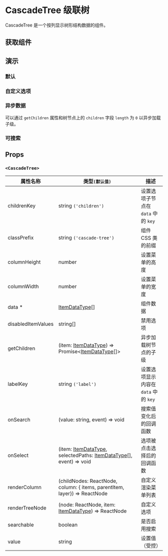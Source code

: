 # CascadeTree 级联树

CascadeTree 是一个按列显示树形结构数据的组件。

## 获取组件

<!--{include:<import-guide>}-->

## 演示

### 默认

<!--{include:`basic.md`}-->

### 自定义选项

<!--{include:`custom.md`}-->

### 异步数据

可以通过 `getChildren` 属性和树节点上的 `children` 字段 `length` 为 `0` 以异步加载子级。

<!--{include:`async.md`}-->

### 可搜索

<!--{include:`searchable.md`}-->

## Props

### `<CascadeTree>`

<!-- prettier-sort-markdown-table -->

| 属性名称           | 类型`(默认值)`                                                                     | 描述                                 |
| ------------------ | ---------------------------------------------------------------------------------- | ------------------------------------ |
| childrenKey        | string `('children')`                                                              | 设置选项子节点在 `data` 中的 `key`   |
| classPrefix        | string `('cascade-tree')`                                                          | 组件 CSS 类的前缀                    |
| columnHeight       | number                                                                             | 设置菜单的高度                       |
| columnWidth        | number                                                                             | 设置菜单的宽度                       |
| data \*            | [ItemDataType][item][]                                                             | 组件数据                             |
| disabledItemValues | string[]                                                                           | 禁用选项                             |
| getChildren        | (item: [ItemDataType][item]) => Promise&lt;[ItemDataType][item][]&gt;              | 异步加载树节点的子级                 |
| labelKey           | string `('label')`                                                                 | 设置选项显示内容在 `data` 中的 `key` |
| onSearch           | (value: string, event) => void                                                     | 搜索值变化后的回调函数               |
| onSelect           | (item: [ItemDataType][item], selectedPaths: [ItemDataType][item][], event) => void | 选项被点击选择后的回调函数           |
| renderColumn       | (childNodes: ReactNode, column: { items, parentItem, layer}) => ReactNode          | 自定义渲染菜单列表                   |
| renderTreeNode     | (node: ReactNode, item: [ItemDataType][item]) => ReactNode                         | 自定义选项                           |
| searchable         | boolean                                                                            | 是否启用搜索                         |
| value              | string                                                                             | 设置值（受控）                       |

<!--{include:(_common/types/item-data-type.md)}-->

[item]: #code-ts-item-data-type-code
